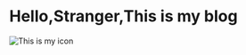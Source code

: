 # Hello,Stranger,This is my blog
<img src="https://i1.hdslb.com/bfs/face/00ccb5bb907cd952bf8fe721c2b1f92a87c12731.jpg@150w_150h.jpg" alt="This is my icon" title="Picture">

